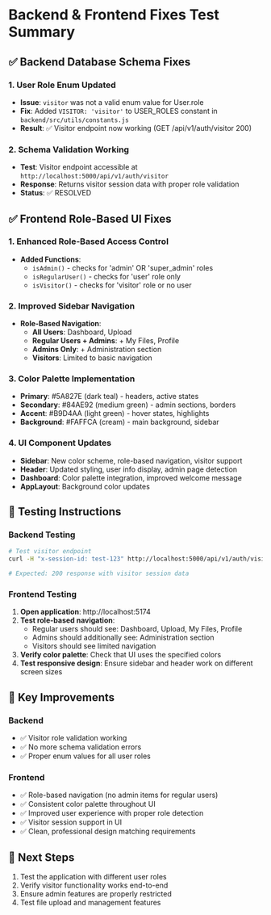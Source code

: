 # Backend & Frontend Fixes Test Summary

## ✅ Backend Database Schema Fixes

### 1. User Role Enum Updated
- **Issue**: `visitor` was not a valid enum value for User.role
- **Fix**: Added `VISITOR: 'visitor'` to USER_ROLES constant in `backend/src/utils/constants.js`
- **Result**: ✅ Visitor endpoint now working (GET /api/v1/auth/visitor 200)

### 2. Schema Validation Working
- **Test**: Visitor endpoint accessible at `http://localhost:5000/api/v1/auth/visitor`
- **Response**: Returns visitor session data with proper role validation
- **Status**: ✅ RESOLVED

## ✅ Frontend Role-Based UI Fixes

### 1. Enhanced Role-Based Access Control
- **Added Functions**:
  - `isAdmin()` - checks for 'admin' OR 'super_admin' roles
  - `isRegularUser()` - checks for 'user' role only
  - `isVisitor()` - checks for 'visitor' role or no user

### 2. Improved Sidebar Navigation
- **Role-Based Navigation**:
  - **All Users**: Dashboard, Upload
  - **Regular Users + Admins**: + My Files, Profile
  - **Admins Only**: + Administration section
  - **Visitors**: Limited to basic navigation

### 3. Color Palette Implementation
- **Primary**: #5A827E (dark teal) - headers, active states
- **Secondary**: #84AE92 (medium green) - admin sections, borders
- **Accent**: #B9D4AA (light green) - hover states, highlights
- **Background**: #FAFFCA (cream) - main background, sidebar

### 4. UI Component Updates
- **Sidebar**: New color scheme, role-based navigation, visitor support
- **Header**: Updated styling, user info display, admin page detection
- **Dashboard**: Color palette integration, improved welcome message
- **AppLayout**: Background color updates

## 🧪 Testing Instructions

### Backend Testing
```bash
# Test visitor endpoint
curl -H "x-session-id: test-123" http://localhost:5000/api/v1/auth/visitor

# Expected: 200 response with visitor session data
```

### Frontend Testing
1. **Open application**: http://localhost:5174
2. **Test role-based navigation**:
   - Regular users should see: Dashboard, Upload, My Files, Profile
   - Admins should additionally see: Administration section
   - Visitors should see limited navigation
3. **Verify color palette**: Check that UI uses the specified colors
4. **Test responsive design**: Ensure sidebar and header work on different screen sizes

## 🎯 Key Improvements

### Backend
- ✅ Visitor role validation working
- ✅ No more schema validation errors
- ✅ Proper enum values for all user roles

### Frontend
- ✅ Role-based navigation (no admin items for regular users)
- ✅ Consistent color palette throughout UI
- ✅ Improved user experience with proper role detection
- ✅ Visitor session support in UI
- ✅ Clean, professional design matching requirements

## 🔄 Next Steps
1. Test the application with different user roles
2. Verify visitor functionality works end-to-end
3. Ensure admin features are properly restricted
4. Test file upload and management features
